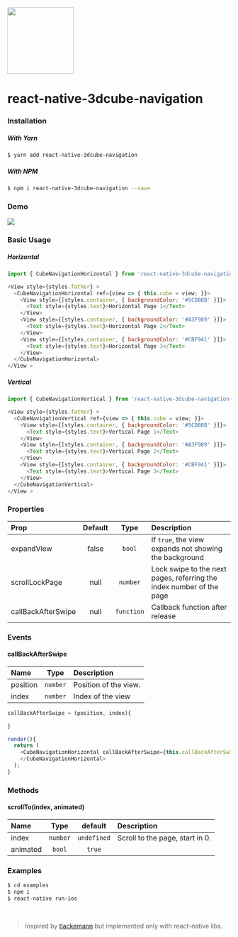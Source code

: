 <img src="imgs/logo.png" width="150px" />

# react-native-3dcube-navigation

### Installation

##### With Yarn

```bash
$ yarn add react-native-3dcube-navigation
```

##### With NPM

```bash
$ npm i react-native-3dcube-navigation --save
```

### Demo

<img src="imgs/demo.gif"  />

### Basic Usage

##### Horizontal
```js
import { CubeNavigationHorizontal } from 'react-native-3dcube-navigation'

<View style={styles.father} >
  <CubeNavigationHorizontal ref={view => { this.cube = view; }}>
    <View style={[styles.container, { backgroundColor: '#5CDB8B' }]}>
      <Text style={styles.text}>Horizontal Page 1</Text>
    </View>
    <View style={[styles.container, { backgroundColor: '#A3F989' }]}>
      <Text style={styles.text}>Horizontal Page 2</Text>
    </View>
    <View style={[styles.container, { backgroundColor: '#CBF941' }]}>
      <Text style={styles.text}>Horizontal Page 3</Text>
    </View>
  </CubeNavigationHorizontal>
</View >
```

##### Vertical
```js
import { CubeNavigationVertical } from 'react-native-3dcube-navigation'

<View style={styles.father} >
  <CubeNavigationVertical ref={view => { this.cube = view; }}>
    <View style={[styles.container, { backgroundColor: '#5CDB8B' }]}>
      <Text style={styles.text}>Vertical Page 1</Text>
    </View>
    <View style={[styles.container, { backgroundColor: '#A3F989' }]}>
      <Text style={styles.text}>Vertical Page 2</Text>
    </View>
    <View style={[styles.container, { backgroundColor: '#CBF941' }]}>
      <Text style={styles.text}>Vertical Page 3</Text>
    </View>
  </CubeNavigationVertical>
</View >
```

### Properties

| Prop  | Default  | Type | Description |
| :------------ |:---------------:| :---------------:| :-----|
| expandView | false | `bool` | If `true`, the view expands not showing the background |
| scrollLockPage | null | `number` | Lock swipe to the next pages, referring the index number of the page |
| callBackAfterSwipe | null | `function` | Callback function after release |

### Events

#### callBackAfterSwipe

| Name  | Type     | Description |
| :---- | :------: | :--- |
| position | `number`   | Position of the view. |
| index | `number`   | Index of the view |

```js
callBackAfterSwipe = (position, index){
  
}

render(){
  return (
    <CubeNavigationHorizontal callBackAfterSwipe={this.callBackAfterSwipe}>
    </CubeNavigationHorizontal>
  );
}
```

### Methods

#### scrollTo(index, animated)

| Name  | Type     | default | Description |
| :---- | :------: | :------: | :--- |
| index | `number`   | `undefined` | Scroll to the page, start in 0. |
| animated | `bool`   | `true` |  |

### Examples

```bash
$ cd examples
$ npm i
$ react-native run-ios
```

<br/>

> Inspired by [tlackemann](https://github.com/tlackemann/react-native-cube-transition) but implemented only with react-native libs.
